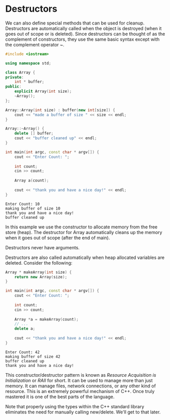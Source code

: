 # Destructors

We can also define special methods that can be used for cleanup.  Destructors are automatically called when the object is destroyed (when it goes out of scope or is deleted).  Since destructors can be thought of as the complement of constructors, they use the same basic syntax except with the complement operator ~.

```c++
#include <iostream>

using namespace std;

class Array {
private:
    int * buffer;
public:
    explicit Array(int size);
    ~Array();
};

Array::Array(int size) : buffer(new int[size]) {
    cout << "made a buffer of size " << size << endl;
}

Array::~Array() {
    delete [] buffer;
    cout << "buffer cleaned up" << endl;
}

int main(int argc, const char * argv[]) {
    cout << "Enter Count: ";
    
    int count;
    cin >> count;
    
    Array a(count);
    
    cout << "thank you and have a nice day!" << endl;
}
```

```
Enter Count: 10
making buffer of size 10
thank you and have a nice day!
buffer cleaned up
```

In this example we use the constructor to allocate memory from the free store (heap).  The destructor for Array automatically cleans up the memory when it goes out of scope (after the end of main).

Destructors never have arguments.

Destructors are also called automatically when heap allocated variables are deleted.  Consider the following:

```c++
Array * makeArray(int size) {
    return new Array(size);
}

int main(int argc, const char * argv[]) {
    cout << "Enter Count: ";
    
    int count;
    cin >> count;
    
    Array *a = makeArray(count);
    // ...
    delete a;
    
    cout << "thank you and have a nice day!" << endl;
}
```

```
Enter Count: 42
making buffer of size 42
buffer cleaned up
thank you and have a nice day!
```

This constructor/destructor pattern is known as *Resource Acquisition is Initialization* or *RAII* for short.  It can be used to manage more than just memory.  It can manage files, network connections, or any other kind of resource.  This is an extremely powerful mechanism of C++.  Once truly mastered it is one of the best parts of the language.

Note that properly using the types within the C++ standard library eliminates the need for manually calling new/delete.  We'll get to that later.